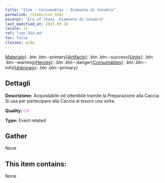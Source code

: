 ```yaml
---
title: "Item - Consumables - Diamante di tenebra"
permalink: /Items/con_554/
excerpt: "Era of Chaos  Diamante di tenebra"
last_modified_at: 2021-03-18
locale: it
ref: "con_554.md"
toc: false
classes: wide
---
```

 [Materials](/it/Items/){: .btn .btn--primary}[Artifacts](/it/Items/Artifacts/){: .btn .btn--success}[Units](/it/Items/Units/){: .btn .btn--warning}[Heroes](/it/Items/Heroes/){: .btn .btn--danger}[Consumables](/it/Items/Consumables/){: .btn .btn--info}[Unknown](/it/Items/Unknown/){: .btn .btn--primary}

## Dettagli
 **Descrizione:** Acquistabile od ottenibile tramite la Preparazione alla Caccia. Si usa per partecipare alla Caccia al tesoro una volta.

 **Quality:** <span style="color: #DA70D6">OK</span>

 **Type:** Event related

## Gather

  None

## This item contains:

  None

